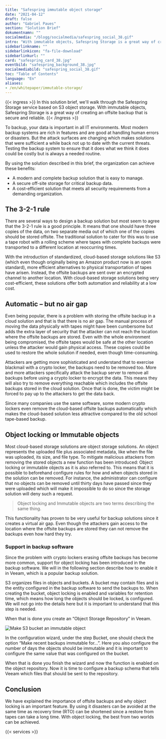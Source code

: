 ```yaml
---
title: "Safespring immutable object storage"
date: "2021-04-12"
draft: false
author: "Gabriel Paues"
section: "Solution Brief"
dokumentnamn: ""
socialmedia: "/blogg/socialmedia/safespring_social_38.gif"
intro: "With immutable objects, Safespring Storage is a great way of creating an offside backup that is secure and reliable."
sidebarlinkname: ""
sidebarlinkicon: "fa-file-download"
sidebarlinkurl: ""
card: "safespring_card_38.jpg"
eventbild: "safespring_background_38.jpg"
socialmediabild: "safespring_social_38.gif"
toc: "Table of Contents"
language: "En"
aliases:
- /en/whitepaper/immutable-storage/
---
```



{{< ingress >}}
In this solution brief, we'll walk through the Safespring Storage service based on S3 object storage. With immutable objects, Safespring Storage is a great way of creating an offsite backup that is secure and reliable.
{{< /ingress >}}

To backup, your data is important in all IT environments. Most modern backup systems are rich in features and are good at handling human errors or disasters. But the attack surfaces are changing which makes solutions that were sufficient a while back not up to date with the current threats. Testing the backup system to ensure that it does what we think it does could be costly but is always a needed routine.

By using the solution described in this brief, the organization can achieve these benefits:

* A modern and complete backup solution that is easy to manage.
* A secure off-site storage for critical backup data.
* A cost-efficient solution that meets all security requirements from a demanding organization.

## The 3-2-1 rule

There are several ways to design a backup solution but most seem to agree that the 3-2-1 rule is a good principle. It means that one should have three copies of the data, on two separate media out of which one of the copies should be stored offsite. The traditional solution to cater for this was to use a tape robot with a rolling scheme where tapes with complete backups were transported to a different location at reoccurring times.

With the introduction of standardized, cloud-based storage solutions like S3 (which even though originally being an Amazon product now is an open standard), more efficient alternatives to physical transportation of tapes have arisen. Instead, the offsite backups are sent over an encrypted channel to another location. With cloud-based storage solutions being very cost-efficient, these solutions offer both automation and reliability at a low cost.

## Automatic – but no air gap

Even being popular, there is a problem with storing the offsite backup in a cloud solution and that is that there is no air gap. The manual process of moving the data physically with tapes might have been cumbersome but adds the extra layer of security that the attacker can not reach the location where the offsite backups are stored. Even with the whole environment being compromised, the offsite tapes would be safe at the other location unless the attacker would gain physical access. These copies could be used to restore the whole solution if needed, even though time-consuming.

Attackers are getting more sophisticated and understand that to exercise blackmail with a crypto locker, the backups need to be removed too. More and more attackers specifically attack the backup server to remove all backups before using a crypto locker to encrypt the data. This means they will also try to remove everything reachable which includes the offsite backups stored in the cloud solution. Once that is done, the victim might be forced to pay up to the attackers to get the data back.

Since many companies use the same software, some modern crypto lockers even remove the cloud-based offsite backups automatically which makes the cloud-based solution less attractive compared to the old school tape-based backup.

## Object locking or Immutable objects

Most cloud-based storage solutions are object storage solutions. An object represents the uploaded file plus associated metadata, like when the file was uploaded, its size, and file type. To mitigate malicious attackers from removing the stored objects a new function has been introduced: Object locking or immutable objects as it is also referred to. This means that it is possible to beforehand configure rules for how and when objects stored in the solution can be removed. For instance, the administrator can configure that no objects can be removed until thirty days have passed since they were uploaded which will make it impossible to do so since the storage solution will deny such a request.

> Object locking and Immutable objects are two terms describing the same thing.

This functionality has proven to be very useful for backup solutions since it creates a virtual air gap. Even though the attackers gain access to the location where the offsite backups are stored they can not remove the backups even how hard they try.

### Support in backup software

Since the problem with crypto lockers erasing offsite backups has become more common, support for object locking has been introduced in the backup software. We will in the following section describe how to enable it in Veeam, which is a popular backup solution.

S3 organizes files in objects and buckets. A bucket may contain files and is the entity configured in the backup software to send the backups to. When creating the bucket, object locking is enabled and variables for retention time, which means how long the objects should be locked, is configured. We will not go into the details here but it is important to understand that this step is needed.

When that is done you create an “Object Storage Repository” in Veeam.

![Make S3 bucket an immutable object](/img/whitepapers/make_S3_bucket_an_immutable_object.png)

In the configuration wizard, under the step Bucket, one should check the option “Make recent backups immutable for…”. Here you also configure the number of days the objects should be immutable and it is important to configure the same value that was configured on the bucket.

When that is done you finish the wizard and now the function is enabled on the object repository. Now it is time to configure a backup schema that tells Veeam which files that should be sent to the repository.

## Conclusion

We have explained the importance of offsite backups and why object locking is an important feature. By using it disasters can be avoided at the same time as recovery time (RTO) can be shortened since a restore from tapes can take a long time. With object locking, the best from two worlds can be achieved.

<div class="flexcontainer-shortcode" style="">

{{< services >}}

</div>
